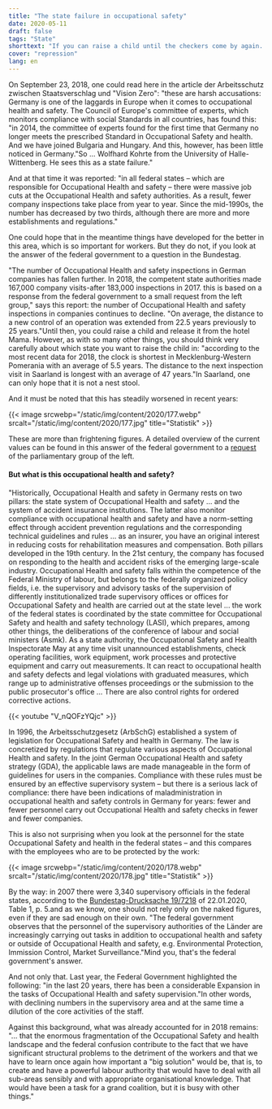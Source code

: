 ```yaml
---
title: "The state failure in occupational safety"
date: 2020-05-11
draft: false
tags: "State"
shorttext: "If you can raise a child until the checkers come by again. The state failure in occupational safety continues ..."
cover: "repression"
lang: en
---
```


On September 23, 2018, one could read here in the article der Arbeitsschutz zwischen Staatsverschlag und "Vision Zero": "these are harsh accusations: Germany is one of the laggards in Europe when it comes to occupational health and safety. The Council of Europe's committee of experts, which monitors compliance with social Standards in all countries, has found this: "in 2014, the committee of experts found for the first time that Germany no longer meets the prescribed Standard in Occupational Safety and health. And we have joined Bulgaria and Hungary. And this, however, has been little noticed in Germany."So ... Wolfhard Kohrte from the University of Halle-Wittenberg. He sees this as a state failure."

And at that time it was reported: "in all federal states – which are responsible for Occupational Health and safety – there were massive job cuts at the Occupational Health and safety authorities. As a result, fewer company inspections take place from year to year. Since the mid-1990s, the number has decreased by two thirds, although there are more and more establishments and regulations."

One could hope that in the meantime things have developed for the better in this area, which is so important for workers. But they do not, if you look at the answer of the federal government to a question in the Bundestag.

"The number of Occupational Health and safety inspections in German companies has fallen further. In 2018, the competent state authorities made 167,000 company visits-after 183,000 inspections in 2017. this is based on a response from the federal government to a small request from the left group," says this report: the number of Occupational Health and safety inspections in companies continues to decline. "On average, the distance to a new control of an operation was extended from 22.5 years previously to 25 years."Until then, you could raise a child and release it from the hotel Mama. However, as with so many other things, you should think very carefully about which state you want to raise the child in: "according to the most recent data for 2018, the clock is shortest in Mecklenburg-Western Pomerania with an average of 5.5 years. The distance to the next inspection visit in Saarland is longest with an average of 47 years."In Saarland, one can only hope that it is not a nest stool.

And it must be noted that this has steadily worsened in recent years:

{{< image srcwebp="/static/img/content/2020/177.webp" srcalt="/static/img/content/2020/177.jpg" title="Statistik" >}}

These are more than frightening figures. A detailed overview of the current values can be found in this answer of the federal government to a [request](/static/downloads/1918811.pdf "Entwicklung der Arbeitsschutzkontrollen in Deutschland") of the parliamentary group of the left.

#### But what is this occupational health and safety?

"Historically, Occupational Health and safety in Germany rests on two pillars: the state system of Occupational Health and safety ... and the system of accident insurance institutions. The latter also monitor compliance with occupational health and safety and have a norm-setting effect through accident prevention regulations and the corresponding technical guidelines and rules ... as an insurer, you have an original interest in reducing costs for rehabilitation measures and compensation. Both pillars developed in the 19th century. In the 21st century, the company has focused on responding to the health and accident risks of the emerging large-scale industry. Occupational Health and safety falls within the competence of the Federal Ministry of labour, but belongs to the federally organized policy fields, i.e. the supervisory and advisory tasks of the supervision of differently institutionalized trade supervisory offices or offices for Occupational Safety and health are carried out at the state level ... the work of the federal states is coordinated by the state committee for Occupational Safety and health and safety technology (LASI), which prepares, among other things, the deliberations of the conference of labour and social ministers (Asmk). As a state authority, the Occupational Safety and Health Inspectorate May at any time visit unannounced establishments, check operating facilities, work equipment, work processes and protective equipment and carry out measurements. It can react to occupational health and safety defects and legal violations with graduated measures, which range up to administrative offenses proceedings or the submission to the public prosecutor's office ... There are also control rights for ordered corrective actions.

{{< youtube "V_nQOFzYQjc" >}}

In 1996, the Arbeitsschutzgesetz (ArbSchG) established a system of legislation for Occupational Safety and health in Germany. The law is concretized by regulations that regulate various aspects of Occupational Health and safety. In the joint German Occupational Health and safety strategy (GDA), the applicable laws are made manageable in the form of guidelines for users in the companies. Compliance with these rules must be ensured by an effective supervisory system – but there is a serious lack of compliance: there have been indications of maladministration in occupational health and safety controls in Germany for years: fewer and fewer personnel carry out Occupational Health and safety checks in fewer and fewer companies.

This is also not surprising when you look at the personnel for the state Occupational Safety and health in the federal states – and this compares with the employees who are to be protected by the work:

{{< image srcwebp="/static/img/content/2020/178.webp" srcalt="/static/img/content/2020/178.jpg" title="Statistik" >}}

By the way: in 2007 there were 3,340 supervisory officials in the federal states, according to the [Bundestag-Drucksache 19/7218](/static/downloads/1907218.pdf "Arbeitsschutzkontrollen in Deutschland") of 22.01.2020, Table 1, p. 5.and as we know, one should not rely only on the naked figures, even if they are sad enough on their own. "The federal government observes that the personnel of the supervisory authorities of the Länder are increasingly carrying out tasks in addition to occupational health and safety or outside of Occupational Health and safety, e.g. Environmental Protection, Immission Control, Market Surveillance."Mind you, that's the federal government's answer.

And not only that. Last year, the Federal Government highlighted the following: "in the last 20 years, there has been a considerable Expansion in the tasks of Occupational Health and safety supervision."In other words, with declining numbers in the supervisory area and at the same time a dilution of the core activities of the staff.

Against this background, what was already accounted for in 2018 remains: "... that the enormous fragmentation of the Occupational Safety and health landscape and the federal confusion contribute to the fact that we have significant structural problems to the detriment of the workers and that we have to learn once again how important a "big solution" would be, that is, to create and have a powerful labour authority that would have to deal with all sub-areas sensibly and with appropriate organisational knowledge. That would have been a task for a grand coalition, but it is busy with other things."
